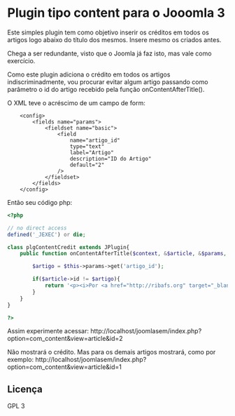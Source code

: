 # Plugin tipo content para o Jooomla 3

Este simples plugin tem como objetivo inserir os créditos em todos os artigos logo abaixo do título dos mesmos.
Insere mesmo os criados antes.

Chega a ser redundante, visto que o Joomla já faz isto, mas vale como exercício.

Como este plugin adiciona o crédito em todos os artigos indiscriminadmente, vou procurar evitar algum artigo passando como parâmetro o id do artigo recebido pela função onContentAfterTitle().

O XML teve o acréscimo de um campo de form:
```xmml
	<config>
		<fields name="params">
			<fieldset name="basic">
				<field
					name="artigo_id"
					type="text"
					label="Artigo"
					description="ID do Artigo"
                    default="2"
				/>
            </fieldset>
        </fields>
    </config>
```

Então seu código php:
```php
<?php

// no direct access
defined('_JEXEC') or die;

class plgContentCredit extends JPlugin{
    public function onContentAfterTitle($context, &$article, &$params, $limitstart){

        $artigo = $this->params->get('artigo_id');

        if($article->id != $artigo){
            return '<p><i>Por <a href="http://ribafs.org" target="_blank">Ribamar FS</a></i></p>';
        }
    }
}

?>
```
Assim experimente acessar:
http://localhost/joomlasem/index.php?option=com_content&view=article&id=2

Não mostrará o crédito. Mas para os demais artigos mostrará, como por exemplo:
http://localhost/joomlasem/index.php?option=com_content&view=article&id=1

## Licença

GPL 3
